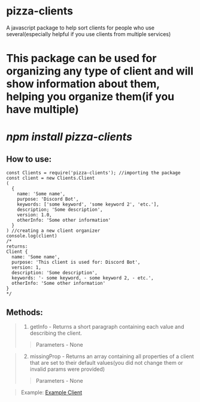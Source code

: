 # pizza-clients
A javascript package to help sort clients for people who use several(especially helpful if you use clients from multiple services)

# This package can be used for organizing any type of client and will show information about them, helping you organize them(if you have multiple)

 #               _**npm install pizza-clients**_
## How to use:  
```
const Clients = require('pizza-clients'); //importing the package
const client = new Clients.Client
(
  {
    name: 'Some name',
    purpose: 'Discord Bot',
    keywords: ['some keyword', 'some keyword 2', 'etc.'],
    description; 'Some description',
    version: 1.0,
    otherInfo: 'Some other information'
  }
) //creating a new client organizer
console.log(client)
/*
returns:
Client {
  name: 'Some name',
  purpose: 'This client is used for: Discord Bot',
  version: 1,
  description: 'Some description',
  keywords: '- some keyword, - some keyword 2, - etc.',
  otherInfo: 'Some other information'
}
*/
```
## Methods: 
> 1. getInfo - Returns a short paragraph containing each value and describing the client.
>>Parameters - None

> 2. missingProp - Returns an array containing all properties of a client that are set to their default values(you did not change them or invalid params were provided)
>>Parameters - None

> Example: [Example Client](https://replit.com/@PizzaOvenTacos/pizza-clients-example)
